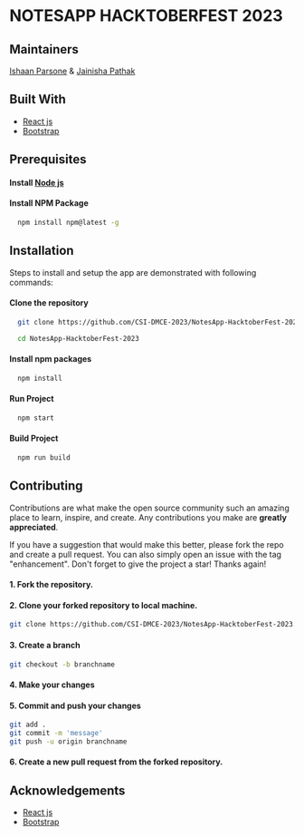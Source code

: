 
# NOTESAPP HACKTOBERFEST 2023

## Maintainers
[Ishaan Parsone](https://github.com/Ishaan-Parsone) & [Jainisha Pathak](https://github.com/JainishaPathak)

## Built With

- [React js](https://reactjs.org/)
- [Bootstrap](https://getbootstrap.com/)


## Prerequisites

#### Install [Node js](https://nodejs.org/en/)

#### Install NPM Package
```bash
  npm install npm@latest -g
```


 ## Installation


Steps to install and setup the app are demonstrated with following commands:

#### Clone the repository
```bash
  git clone https://github.com/CSI-DMCE-2023/NotesApp-HacktoberFest-2023.git
```
```bash
  cd NotesApp-HacktoberFest-2023
```
 
#### Install npm packages
```bash
  npm install
```

#### Run Project
```bash
  npm start
```

#### Build Project
```bash
  npm run build
```

## Contributing


Contributions are what make the open source community such an amazing place to learn, inspire, and create. Any contributions you make are **greatly appreciated**.

If you have a suggestion that would make this better, please fork the repo and create a pull request. You can also simply open an issue with the tag "enhancement".
Don't forget to give the project a star! Thanks again!

#### 1. Fork the repository.
#### 2. Clone your forked repository to local machine.
```bash
git clone https://github.com/CSI-DMCE-2023/NotesApp-HacktoberFest-2023.git
```
#### 3. Create a branch 
```bash
git checkout -b branchname
```
#### 4. Make your changes

#### 5. Commit and push your changes
```bash
git add . 
git commit -m 'message'
git push -u origin branchname
```
#### 6. Create a new pull request from the forked repository.


## Acknowledgements


- [React js](https://reactjs.org/)
- [Bootstrap](https://getbootstrap.com/)
